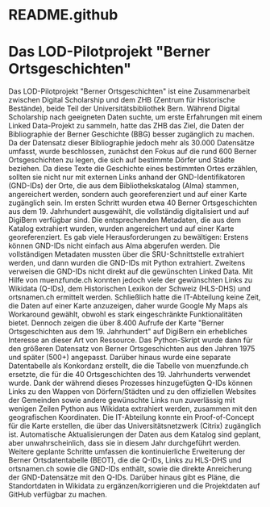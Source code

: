 # README.github
# Das LOD-Pilotprojekt "Berner Ortsgeschichten" 
Das LOD-Pilotprojekt "Berner Ortsgeschichten" ist eine Zusammenarbeit zwischen Digital Scholarship und dem ZHB (Zentrum für Historische Bestände), beide Teil der Universitätsbibliothek Bern. Während Digital Scholarship nach geeigneten Daten suchte, um erste Erfahrungen mit einem Linked Data-Projekt zu sammeln, hatte das ZHB das Ziel, die Daten der Bibliographie der Berner Geschichte (BBG) besser zugänglich zu machen. Da der Datensatz dieser Bibliographie jedoch mehr als 30.000 Datensätze umfasst, wurde beschlossen, zunächst den Fokus auf die rund 600 Berner Ortsgeschichten zu legen, die sich auf bestimmte Dörfer und Städte beziehen.
Da diese Texte die Geschichte eines bestimmten Ortes erzählen, sollten sie nicht nur mit externen Links anhand der GND-Identifikatoren (GND-IDs) der Orte, die aus dem Bibliothekskatalog (Alma) stammen, angereichert werden, sondern auch georeferenziert und auf einer Karte zugänglich sein.
Im ersten Schritt wurden etwa 40 Berner Ortsgeschichten aus dem 19. Jahrhundert ausgewählt, die vollständig digitalisiert und auf DigiBern verfügbar sind. Die entsprechenden Metadaten, die aus dem Katalog extrahiert wurden, wurden angereichert und auf einer Karte georeferenziert.
Es gab viele Herausforderungen zu bewältigen: Erstens können GND-IDs nicht einfach aus Alma abgerufen werden. Die vollständigen Metadaten mussten über die SRU-Schnittstelle extrahiert werden, und dann wurden die GND-IDs mit Python extrahiert. Zweitens verweisen die GND-IDs nicht direkt auf die gewünschten Linked Data. Mit Hilfe von muenzfunde.ch konnten jedoch viele der gewünschten Links zu Wikidata (Q-IDs), dem Historischen Lexikon der Schweiz (HLS-DHS) und ortsnamen.ch ermittelt werden. Schließlich hatte die IT-Abteilung keine Zeit, die Daten auf einer Karte anzuzeigen, daher wurde Google My Maps als Workaround gewählt, obwohl es stark eingeschränkte Funktionalitäten bietet. Dennoch zeigen die über 8.400 Aufrufe der Karte "Berner Ortsgeschichten aus dem 19. Jahrhundert" auf DigiBern ein erhebliches Interesse an dieser Art von Ressource.
Das Python-Skript wurde dann für den größeren Datensatz von Berner Ortsgeschichten aus den Jahren 1975 und später (500+) angepasst. Darüber hinaus wurde eine separate Datentabelle als Konkordanz erstellt, die die Tabelle von muenzfunde.ch ersetzte, die für die 40 Ortsgeschichten des 19. Jahrhunderts verwendet wurde.
Dank der während dieses Prozesses hinzugefügten Q-IDs können Links zu den Wappen von Dörfern/Städten und zu den offiziellen Websites der Gemeinden sowie andere gewünschte Links nun zuverlässig mit wenigen Zeilen Python aus Wikidata extrahiert werden, zusammen mit den geografischen Koordinaten. Die IT-Abteilung konnte ein Proof-of-Concept für die Karte erstellen, die über das Universitätsnetzwerk (Citrix) zugänglich ist. Automatische Aktualisierungen der Daten aus dem Katalog sind geplant, aber unwahrscheinlich, dass sie in diesem Jahr durchgeführt werden.
Weitere geplante Schritte umfassen die kontinuierliche Erweiterung der Berner Ortsdatentabelle (BEOT), die die Q-IDs, Links zu HLS-DHS und ortsnamen.ch sowie die GND-IDs enthält, sowie die direkte Anreicherung der GND-Datensätze mit den Q-IDs. Darüber hinaus gibt es Pläne, die Standortdaten in Wikidata zu ergänzen/korrigieren und die Projektdaten auf GitHub verfügbar zu machen.
